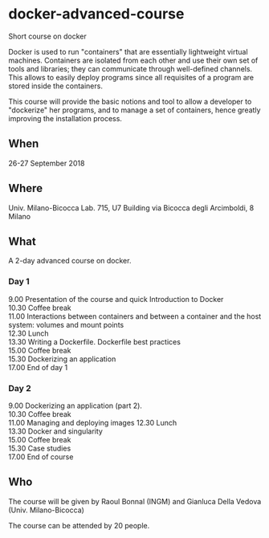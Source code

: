 # docker-advanced-course
Short course on docker

Docker is used to run "containers" that are essentially lightweight virtual machines. 
Containers are isolated from each other and use their own set of tools and libraries; they can communicate through well-defined channels.
This allows to easily deploy programs since all requisites of a program are stored inside the containers.

This course will provide the basic notions and tool to allow a developer to "dockerize" her programs, and to manage a set of containers, hence greatly improving the installation process.

## When

26-27 September 2018

## Where

Univ. Milano-Bicocca
Lab. 715, U7 Building
via Bicocca degli Arcimboldi, 8
Milano

## What

A 2-day advanced course on docker.

### Day 1

9.00  Presentation of the course and quick Introduction to Docker  
10.30 Coffee break  
11.00 Interactions between containers and between a container and the host system: volumes
and mount points  
12.30 Lunch  
13.30 Writing a Dockerfile. Dockerfile best practices  
15.00 Coffee break  
15.30 Dockerizing an application  
17.00 End of day 1  

### Day 2

9.00  Dockerizing an application (part 2).   
10.30 Coffee break  
11.00 Managing and deploying images
12.30 Lunch  
13.30 Docker and singularity  
15.00 Coffee break  
15.30 Case studies  
17.00 End of course  


## Who

The course will be given by Raoul Bonnal (INGM) and Gianluca Della Vedova (Univ.
Milano-Bicocca)

The course can be attended by 20 people.
